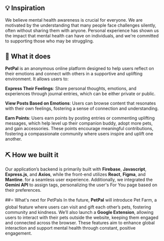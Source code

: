 ## 💡 Inspiration
We believe mental health awareness is crucial for everyone. We are motivated by the understanding that many people face challenges silently, often without sharing them with anyone. Personal experience has shown us the impact that mental health can have on individuals, and we're committed to supporting those who may be struggling.

## 🤝 What it does
**PetPal** is an anonymous online platform designed to help users reflect on their emotions and connect with others in a supportive and uplifting environment. It allows users to:

**Express Their Feelings**: Share personal thoughts, emotions, and experiences through journal entries, which can be either private or public.

**View Posts Based on Emotions**: Users can browse content that resonates with their own feelings, fostering a sense of connection and understanding.

**Earn Points**: Users earn points by posting entries or commenting uplifting messages, which help level up their companion buddy, adopt more pets, and gain accessories. These points encourage meaningful contributions, fostering a compassionate community where users inspire and uplift one another.

## ⛏️ How we built it
Our application’s backend is primarily built with **Firebase**, **Javascript**, **Express.js**, and **Axios**, while the front-end utilizes **React**, **Figma**, and **Mantine**. for a seamless user experience. Additionally, we integrated the **Gemini API** to assign tags, personalizing the user's For You page based on their preferences.

##⭐ What's next for PetPals
In the future, **PetPal** will introduce Pet Farm, a global feature where users can visit and gift each other’s pets, fostering community and kindness. We’ll also launch a **Google Extension**, allowing users to interact with their pets outside the website, keeping them engaged and connected across the browser. These features aim to enhance global interaction and support mental health through constant, positive engagement.
